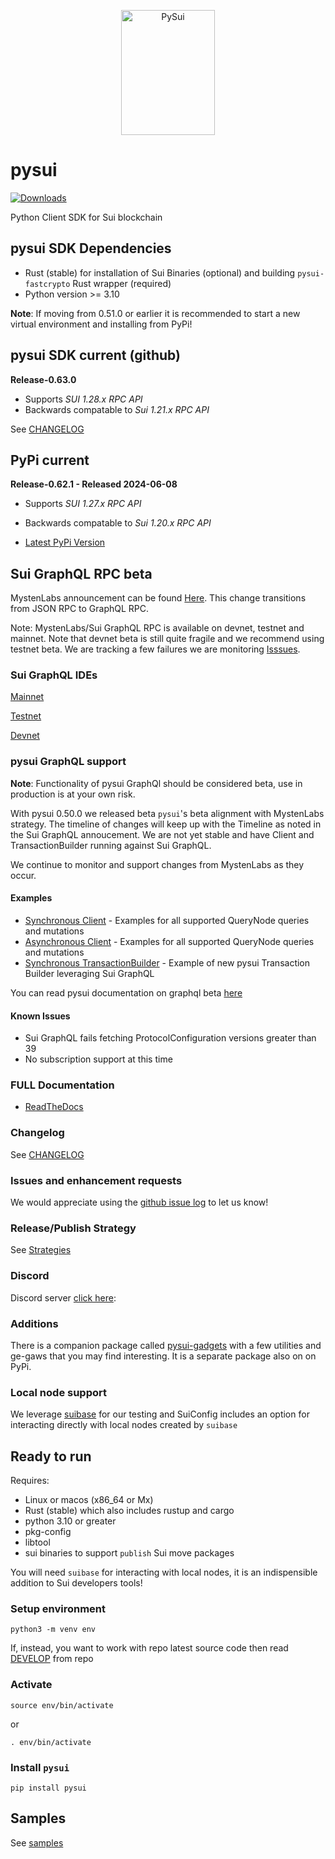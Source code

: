 <p align="center">
  <img width="150" height="200" src="https://raw.githubusercontent.com/FrankC01/pysui/main/images//pysui_logo_color.png" alt='PySui'>
</p>

# pysui

[![Downloads](https://static.pepy.tech/badge/pysui/month)](https://pepy.tech/project/pysui)

Python Client SDK for Sui blockchain

## pysui SDK Dependencies

- Rust (stable) for installation of Sui Binaries (optional) and building `pysui-fastcrypto` Rust wrapper (required)
- Python version >= 3.10

**Note**: If moving from 0.51.0 or earlier it is recommended to start a new virtual environment and installing from PyPi!

## pysui SDK current (github)

**Release-0.63.0**

- Supports _SUI 1.28.x RPC API_
- Backwards compatable to _Sui 1.21.x RPC API_

See [CHANGELOG](https://github.com/FrankC01/pysui/blob/main/CHANGELOG.md)

## PyPi current

**Release-0.62.1 - Released 2024-06-08**

- Supports _SUI 1.27.x RPC API_
- Backwards compatable to _Sui 1.20.x RPC API_

- [Latest PyPi Version](https://pypi.org/project/pysui/)

## Sui GraphQL RPC beta

MystenLabs announcement can be found [Here](https://github.com/mystenLabs/sui/issues/13700). This change transitions
from JSON RPC to GraphQL RPC.

Note: MystenLabs/Sui GraphQL RPC is available on devnet, testnet and mainnet. Note that devnet beta is still quite fragile and
we recommend using testnet beta. We are tracking a few failures we are monitoring [Isssues](https://github.com/FrankC01/pysui/issues?q=is%3Aissue+is%3Aopen++Sui+GraphQL+RPC).

### Sui GraphQL IDEs

  [Mainnet](https://sui-mainnet.mystenlabs.com/graphql)

  [Testnet](https://sui-testnet.mystenlabs.com/graphql)

  [Devnet](https://sui-devnet.mystenlabs.com/graphql/stable)

### pysui GraphQL support

**Note**: Functionality of pysui GraphQl should be considered beta, use in production is at your own risk.

With pysui 0.50.0 we released beta `pysui`'s beta alignment with MystenLabs strategy. The timeline of changes will keep up with the Timeline as noted in the Sui GraphQL annoucement. We are not yet stable and have Client and TransactionBuilder running against Sui GraphQL.

We continue to monitor and support changes from MystenLabs as they occur.

#### Examples

  - [Synchronous Client](https://github.com/FrankC01/pysui/blob/v0.59.0/pgql_s_example.py) - Examples for all supported QueryNode queries and mutations
  - [Asynchronous Client](https://github.com/FrankC01/pysui/blob/v0.59.0/pgql_a_example.py) - Examples for all supported QueryNode queries and mutations
  - [Synchronous TransactionBuilder](https://github.com/FrankC01/pysui/blob/v0.59.0/pgql_s_ptb.py) - Example of new pysui Transaction Builder leveraging Sui GraphQL

You can read pysui documentation on graphql beta [here](https://pysui.readthedocs.io/en/latest/graphql.html)

#### Known Issues
- Sui GraphQL fails fetching ProtocolConfiguration versions greater than 39
- No subscription support at this time


### FULL Documentation

- [ReadTheDocs](https://pysui.readthedocs.io/en/latest/index.html)

### Changelog

See [CHANGELOG](https://github.com/FrankC01/pysui/blob/main/CHANGELOG.md)

### Issues and enhancement requests

We would appreciate using the [github issue log](https://github.com/FrankC01/pysui/issues) to let us know!

### Release/Publish Strategy

See [Strategies](https://github.com/FrankC01/pysui/blob/main/OP_STRATEGIES.md)

### Discord

Discord server [click here](https://discord.gg/uCGYfY4Ph4):

### Additions

There is a companion package called [pysui-gadgets](https://github.com/FrankC01/pysui_gadgets) with a few utilities and ge-gaws that you may find interesting. It is a separate package also on on PyPi.

### Local node support

We leverage [suibase](https://github.com/ChainMovers/suibase) for our testing and SuiConfig includes an option for interacting directly with local nodes created by `suibase`

## Ready to run

Requires:

- Linux or macos (x86_64 or Mx)
- Rust (stable) which also includes rustup and cargo
- python 3.10 or greater
- pkg-config
- libtool
- sui binaries to support `publish` Sui move packages

You will need `suibase` for interacting with local nodes, it is an indispensible addition to Sui developers tools!

### Setup environment

`python3 -m venv env`

If, instead, you want to work with repo latest source code then read [DEVELOP](https://github.com/FrankC01/pysui/blob/main/DEVELOP.md) from repo

### Activate

`source env/bin/activate`

or

`. env/bin/activate`

### Install `pysui`

`pip install pysui`

## Samples

See [samples](https://github.com/FrankC01/pysui/blob/main/samples/README.md)
